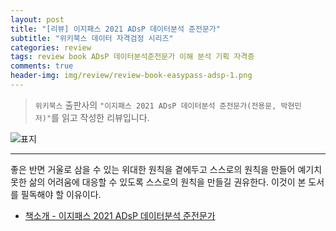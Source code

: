 ```yaml
---  
layout: post  
title: "[리뷰] 이지패스 2021 ADsP 데이터분석 준전문가"  
subtitle: "위키북스 데이터 자격검정 시리즈"  
categories: review  
tags: review book ADsP 데이터분석준전문가 이해 분석 기획 자격증  
comments: true  
header-img: img/review/review-book-easypass-adsp-1.png
---  
```

  
> `위키북스` 출판사의 `"이지패스 2021 ADsP 데이터분석 준전문가(전용문, 박현민 저)"`를 읽고 작성한 리뷰입니다.  

![표지](https://theorydb.github.io/assets/img/review/review-book-easypass-adsp-1.png)  

---

좋은 반면 거울로 삼을 수 있는 위대한 원칙을 곁에두고 스스로의 원칙을 만들어 예기치 못한 삶의 어려움에 대응할 수 있도록 스스로의 원칙을 만들길 권유한다. 이것이 본 도서를 필독해야 할 이유이다.

* [책소개 - 이지패스 2021 ADsP 데이터분석 준전문가](http://www.yes24.com/Product/Goods/97314156?OzSrank=2)

